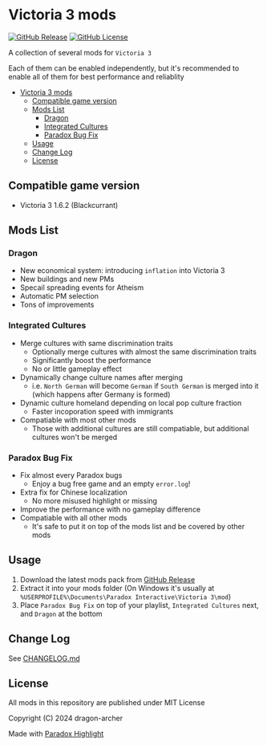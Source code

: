 # Victoria 3 mods

[![GitHub Release](https://img.shields.io/github/v/release/dragon-archer/vic3-mods)](https://github.com/dragon-archer/vic3-mods/releases/latest)
[![GitHub License](https://img.shields.io/github/license/dragon-archer/vic3-mods)](https://github.com/dragon-archer/vic3-mods/blob/main/LICENSE)

A collection of several mods for `Victoria 3`

Each of them can be enabled independently, but it's recommended to enable all of them for best performance and reliablity

- [Victoria 3 mods](#victoria-3-mods)
  - [Compatible game version](#compatible-game-version)
  - [Mods List](#mods-list)
    - [Dragon](#dragon)
    - [Integrated Cultures](#integrated-cultures)
    - [Paradox Bug Fix](#paradox-bug-fix)
  - [Usage](#usage)
  - [Change Log](#change-log)
  - [License](#license)


## Compatible game version

- Victoria 3 1.6.2 (Blackcurrant)

## Mods List

### Dragon

- New economical system: introducing `inflation` into Victoria 3
- New buildings and new PMs
- Specail spreading events for Atheism
- Automatic PM selection
- Tons of improvements

### Integrated Cultures

- Merge cultures with same discrimination traits
  - Optionally merge cultures with almost the same discrimination traits
  - Significantly boost the performance
  - No or little gameplay effect
- Dynamically change culture names after merging
  - i.e. `North German` will become `German` if `South German` is merged into it (which happens after Germany is formed)
- Dynamic culture homeland depending on local pop culture fraction
  - Faster incoporation speed with immigrants
- Compatiable with most other mods
  - Those with additional cultures are still compatiable, but additional cultures won't be merged

### Paradox Bug Fix

- Fix almost every Paradox bugs
  - Enjoy a bug free game and an empty `error.log`!
- Extra fix for Chinese localization
  - No more misused highlight or missing
- Improve the performance with no gameplay difference
- Compatiable with all other mods
  - It's safe to put it on top of the mods list and be covered by other mods

## Usage

1. Download the latest mods pack from [GitHub Release](https://github.com/dragon-archer/vic3-mods/releases/latest)
2. Extract it into your mods folder (On Windows it's usually at `%USERPROFILE%\Documents\Paradox Interactive\Victoria 3\mod`)
3. Place `Paradox Bug Fix` on top of your playlist, `Integrated Cultures` next, and `Dragon` at the bottom


## Change Log

See [CHANGELOG.md](CHANGELOG.md)

## License

All mods in this repository are published under MIT License

Copyright (C) 2024 dragon-archer

Made with [Paradox Highlight](https://github.com/dragon-archer/paradox-highlight.git)
